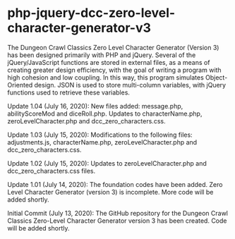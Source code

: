 # php-jquery-dcc-zero-level-character-generator-v3
The Dungeon Crawl Classics Zero Level Character Generator (Version 3) has been designed primarily with PHP and jQuery. Several of the jQuery/JavaScript functions are stored in external files, as a means of creating greater design efficiency, with the goal of writing a program with high cohesion and low coupling. In this way, this program simulates Object-Oriented design. JSON is used to store multi-column variables, with jQuery functions used to retrieve these variables.


Update 1.04 (July 16, 2020): New files added: message.php, abilityScoreMod and diceRoll.php.  Updates to characterName.php, zeroLevelCharacter.php and dcc_zero_characters.css.

Update 1.03 (July 15, 2020): Modifications to the following files: adjustments.js, characterName.php, zeroLevelCharacter.php and dcc_zero_characters.css.

Update 1.02 (July 15, 2020): Updates to zeroLevelCharacter.php and dcc_zero_characters.css files.

Update 1.01 (July 14, 2020): The foundation codes have been added.  Zero Level Character Generator (version 3) is incomplete.  More code will be added shortly.

Initial Commit (July 13, 2020): The GitHub repository for the Dungeon Crawl Classics Zero-Level Character Generator version 3 has been created.  Code will be added shortly.
